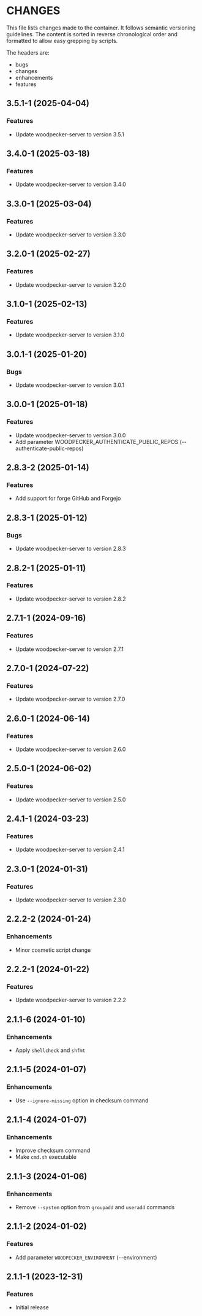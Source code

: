 # CHANGES

This file lists changes made to the container. It follows semantic versioning
guidelines. The content is sorted in reverse chronological order and formatted
to allow easy grepping by scripts.

The headers are:
- bugs
- changes
- enhancements
- features

## 3.5.1-1 (2025-04-04)

### Features

- Update woodpecker-server to version 3.5.1

## 3.4.0-1 (2025-03-18)

### Features

- Update woodpecker-server to version 3.4.0

## 3.3.0-1 (2025-03-04)

### Features

- Update woodpecker-server to version 3.3.0

## 3.2.0-1 (2025-02-27)

### Features

- Update woodpecker-server to version 3.2.0

## 3.1.0-1 (2025-02-13)

### Features

- Update woodpecker-server to version 3.1.0

## 3.0.1-1 (2025-01-20)

### Bugs

- Update woodpecker-server to version 3.0.1

## 3.0.0-1 (2025-01-18)

### Features

- Update woodpecker-server to version 3.0.0
- Add parameter WOODPECKER_AUTHENTICATE_PUBLIC_REPOS (--authenticate-public-repos)

## 2.8.3-2 (2025-01-14)

### Features

- Add support for forge GitHub and Forgejo

## 2.8.3-1 (2025-01-12)

### Bugs

- Update woodpecker-server to version 2.8.3

## 2.8.2-1 (2025-01-11)

### Features

- Update woodpecker-server to version 2.8.2

## 2.7.1-1 (2024-09-16)

### Features

- Update woodpecker-server to version 2.7.1

## 2.7.0-1 (2024-07-22)

### Features

- Update woodpecker-server to version 2.7.0

## 2.6.0-1 (2024-06-14)

### Features

- Update woodpecker-server to version 2.6.0

## 2.5.0-1 (2024-06-02)

### Features

- Update woodpecker-server to version 2.5.0

## 2.4.1-1 (2024-03-23)

### Features

- Update woodpecker-server to version 2.4.1

## 2.3.0-1 (2024-01-31)

### Features

- Update woodpecker-server to version 2.3.0

## 2.2.2-2 (2024-01-24)

### Enhancements

- Minor cosmetic script change

## 2.2.2-1 (2024-01-22)

### Features

- Update woodpecker-server to version 2.2.2

## 2.1.1-6 (2024-01-10)

### Enhancements

- Apply `shellcheck` and `shfmt`

## 2.1.1-5 (2024-01-07)

### Enhancements

- Use `--ignore-missing` option in checksum command

## 2.1.1-4 (2024-01-07)

### Enhancements

- Improve checksum command
- Make `cmd.sh` executable

## 2.1.1-3 (2024-01-06)

### Enhancements

- Remove `--system` option from `groupadd` and `useradd` commands

## 2.1.1-2 (2024-01-02)

### Features

- Add parameter `WOODPECKER_ENVIRONMENT` (--environment)

## 2.1.1-1 (2023-12-31)

### Features

- Initial release
